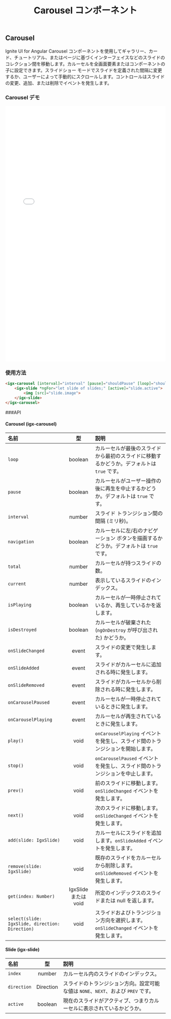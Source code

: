 ﻿---
title: Carousel コンポーネント
_description: Ignite UI for Angular Carousel コンポーネントを使用すると、スライド、カード、またはページに基づいたインターフェイスのコレクション間を移動できます。
_keywords: Ignite UI for Angular, UI コントロール, Angular ウィジェット, web ウィジェット, UI ウィジェット, Angular, ネイティブ Angular コンポーネント スィート, ネイティブ Angular コントロール, ネイティブ Angular コンポーネント ライブラリ, Angular Carousel コンポーネント, Angular Carousel コントロール
---

## Carousel
<p class="highlight">Ignite UI for Angular Carousel コンポーネントを使用してギャラリー、カード、チュートリアル、またはページに基づくインターフェイスなどのスライドのコレクション間を移動します。カルーセルを全画面要素またはコンポーネントの子に設定できます。スライドショー モードでスライドを定義された間隔に変更するか、ユーザーによって手動的にスクロールします。コントロールはスライドの変更、追加、または削除でイベントを発生します。</p>
<div class="divider"></div>

### Carousel デモ
<div class="sample-container" style="height: 800px">
    <iframe seamless width="100%" height="100%" frameborder="0" src="{environment:demosBaseUrl}/carousel"></iframe>
</div>
<div class="divider--half"></div>

### 使用方法
```html
<igx-carousel [interval]="interval" [pause]="shouldPause" [loop]="shouldLoop">
    <igx-slide *ngFor="let slide of slides;" [active]="slide.active">
        <img [src]="slide.image">
    </igx-slide>
</igx-carousel>
```
<div class="divider--half"></div>

###API
<div class="divider--half"></div>

#### Carousel (igx-carousel)
<div class="divider--half"></div>

| 名前   |      型      |  説明 |
|:----------|:-------------:|:------|
| `loop` |  boolean | カルーセルが最後のスライドから最初のスライドに移動するかどうか。デフォルトは `true` です。|
| `pause` | boolean | カルーセルがユーザー操作の後に再生を中止するかどうか。デフォルトは `true` です。  |
| `interval` | number | スライド トランジション間の間隔 (ミリ秒)。 |
| `navigation` | boolean | カルーセルに左/右のナビゲーション ボタンを描画するかどうか。デフォルトは `true` です。 |
| `total` | number | カルーセルが持つスライドの数。  |
| `current` | number | 表示しているスライドのインデックス。 |
| `isPlaying` | boolean | カルーセルが一時停止されているか、再生しているかを返します。 |
| `isDestroyed` | boolean | カルーセルが破棄された (`ngOnDestroy` が呼び出された) かどうか。 |
| `onSlideChanged` | event | スライドの変更で発生します。 |
| `onSlideAdded` | event | スライドがカルーセルに追加される時に発生します。 |
| `onSlideRemoved`| event | スライドがカルーセルから削除される時に発生します。 |
| `onCarouselPaused` | event | カルーセルが一時停止されているときに発生します。 |
| `onCarouselPlaying`| event | カルーセルが再生されているときに発生します。 |
| `play()` | void | `onCarouselPlaying` イベントを発生し、スライド間のトランジションを開始します。 |
| `stop()` | void | `onCarouselPaused` イベントを発生し、スライド間のトランジションを中止します。 |
| `prev()` | void | 前のスライドに移動します。`onSlideChanged` イベントを発生します。 |
| `next()` | void | 次のスライドに移動します。`onSlideChanged` イベントを発生します。 |
| `add(slide: IgxSlide)` | void | カルーセルにスライドを追加します。`onSlideAdded` イベントを発生します。 |
| `remove(slide: IgxSlide)` | void | 既存のスライドをカルーセルから削除します。`onSlideRemoved` イベントを発生します。 |
| `get(index: Number)` | IgxSlide または void | 所定のインデックスのスライドまたは null を返します。 |
| `select(slide: IgxSlide, direction: Direction)`| void | スライドおよびトランジション方向を選択します。`onSlideChanged` イベントを発生します。 |

#### Slide (igx-slide)
<div class="divider--half"></div>

| 名前   |      型      |  説明 |
|:----------|:-------------:|:------|
| `index` |  number | カルーセル内のスライドのインデックス。 |
| `direction` |  Direction | スライドのトランジション方向。設定可能な値は `NONE`、`NEXT`、および `PREV` です。 |
| `active`| boolean | 現在のスライドがアクティブ、つまりカルーセルに表示されているかどうか。 |
